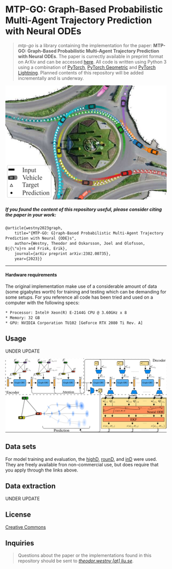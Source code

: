 # MTP-GO: Graph-Based Probabilistic Multi-Agent Trajectory Prediction with Neural ODEs
> _mtp-go_ is a library containing the implementation for the paper: 
> **MTP-GO: Graph-Based Probabilistic Multi-Agent Trajectory Prediction with Neural ODEs**.
> The paper is currectly available in preprint format on ArXiv and can be accessed [here](https://arxiv.org/abs/2302.00735).
> All code is written using Python 3 using a combination of [PyTorch](https://pytorch.org/), [PyTorch Geometric](https://pytorch-geometric.readthedocs.io/en/latest/) and [PyTorch Lightning](https://pytorch-lightning.readthedocs.io/en/latest/).
> Planned contents of this repository will be added incrementally and is underway.


<p align="center">
  <img width="600" src="img/first_page.png">
</p>

##### If you found the content of this repository useful, please consider citing the paper in your work:
```
@article{westny2023graph,
	title="{MTP-GO: G}raph-Based Probabilistic Multi-Agent Trajectory Prediction with Neural {ODE}s",
	author={Westny, Theodor and Oskarsson, Joel and Olofsson, Bj{\"o}rn and Frisk, Erik},
	journal={arXiv preprint arXiv:2302.00735},
	year={2023}}
```
***

#### Hardware requirements

The original implementation make use of a considerable amount of data (some gigabytes worth) for training and testing which can be demanding for some setups. For you reference all code has been tried and used on a computer with the following specs:
```
* Processor: Intel® Xeon(R) E-2144G CPU @ 3.60GHz x 8
* Memory: 32 GB
* GPU: NVIDIA Corporation TU102 [GeForce RTX 2080 Ti Rev. A]
```

## Usage

UNDER UPDATE

![](img/model.png)

## Data sets

For model training and evaluation, the [highD](https://www.highd-dataset.com/), [rounD](https://www.round-dataset.com/), and [inD](https://www.ind-dataset.com/) were used.
They are freely available fron non-commercial use, but does require that you apply through the links above.

## Data extraction 

UNDER UPDATE

## License
[Creative Commons](https://creativecommons.org/licenses/by-sa/4.0/)

## Inquiries
> Questions about the paper or the implementations found in this repository should be sent to [_theodor.westny [at] liu.se_](https://liu.se/en/employee/thewe60).
